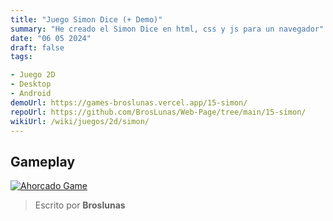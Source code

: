 ```yaml
---
title: "Juego Simon Dice (+ Demo)"
summary: "He creado el Simon Dice en html, css y js para un navegador"
date: "06 05 2024"
draft: false
tags:

- Juego 2D
- Desktop
- Android
demoUrl: https://games-broslunas.vercel.app/15-simon/
repoUrl: https://github.com/BrosLunas/Web-Page/tree/main/15-simon/
wikiUrl: /wiki/juegos/2d/simon/
---
```


## Gameplay
[![Ahorcado Game](/assets/img/games/simon.png)](/assets/video/gameplay/simon.mp4)

> Escrito por **Broslunas**